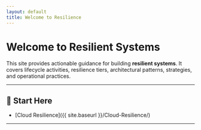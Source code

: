 ```yaml
---
layout: default
title: Welcome to Resilience
---
```


# Welcome to Resilient Systems

This site provides actionable guidance for building **resilient  systems**.
It covers lifecycle activities, resilience tiers, architectural patterns, strategies, and operational practices.

---

## 📖 Start Here  
- [Cloud Resilience]({{ site.baseurl }}/Cloud-Resilience/)


---